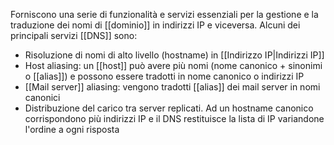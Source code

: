 Forniscono una serie di funzionalità e servizi essenziali per la gestione e la traduzione dei nomi di [[dominio]] in indirizzi IP e viceversa. Alcuni dei principali servizi [[DNS]] sono:
- Risoluzione di nomi di alto livello (hostname) in [[Indirizzo IP|Indirizzi IP]]
- Host aliasing: un [[host]] può avere più nomi (nome canonico + sinonimi o [[alias]]) e possono essere tradotti in nome canonico o indirizzi IP
- [[Mail server]] aliasing: vengono tradotti [[alias]] dei mail server in nomi canonici
- Distribuzione del carico tra server replicati. Ad un hostname canonico corrispondono più indirizzi IP e il DNS restituisce la lista di IP variandone l'ordine a ogni risposta